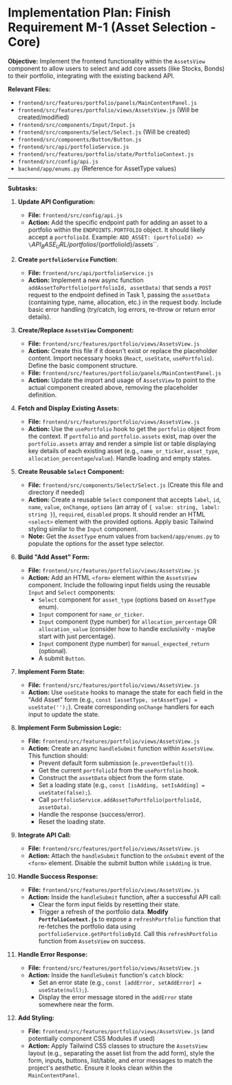 # Implementation Plan: Finish Requirement M-1 (Asset Selection - Core)

**Objective:** Implement the frontend functionality within the `AssetsView` component to allow users to select and add core assets (like Stocks, Bonds) to their portfolio, integrating with the existing backend API.

**Relevant Files:**

* `frontend/src/features/portfolio/panels/MainContentPanel.js`
* `frontend/src/features/portfolio/views/AssetsView.js` (Will be created/modified)
* `frontend/src/components/Input/Input.js`
* `frontend/src/components/Select/Select.js` (Will be created)
* `frontend/src/components/Button/Button.js`
* `frontend/src/api/portfolioService.js`
* `frontend/src/features/portfolio/state/PortfolioContext.js`
* `frontend/src/config/api.js`
* `backend/app/enums.py` (Reference for AssetType values)

---

**Subtasks:**

1.  **Update API Configuration:**
    * **File:** `frontend/src/config/api.js`
    * **Action:** Add the specific endpoint path for adding an asset to a portfolio within the `ENDPOINTS.PORTFOLIO` object. It should likely accept a `portfolioId`. Example: `ADD_ASSET: (portfolioId) => \`${API_BASE_URL}/portfolios/${portfolioId}/assets\``.

2.  **Create `portfolioService` Function:**
    * **File:** `frontend/src/api/portfolioService.js`
    * **Action:** Implement a new async function `addAssetToPortfolio(portfolioId, assetData)` that sends a `POST` request to the endpoint defined in Task 1, passing the `assetData` (containing type, name, allocation, etc.) in the request body. Include basic error handling (try/catch, log errors, re-throw or return error details).

3.  **Create/Replace `AssetsView` Component:**
    * **File:** `frontend/src/features/portfolio/views/AssetsView.js`
    * **Action:** Create this file if it doesn't exist or replace the placeholder content. Import necessary hooks (`React`, `useState`, `usePortfolio`). Define the basic component structure.
    * **File:** `frontend/src/features/portfolio/panels/MainContentPanel.js`
    * **Action:** Update the import and usage of `AssetsView` to point to the actual component created above, removing the placeholder definition.

4.  **Fetch and Display Existing Assets:**
    * **File:** `frontend/src/features/portfolio/views/AssetsView.js`
    * **Action:** Use the `usePortfolio` hook to get the `portfolio` object from the context. If `portfolio` and `portfolio.assets` exist, map over the `portfolio.assets` array and render a simple list or table displaying key details of each existing asset (e.g., `name_or_ticker`, `asset_type`, `allocation_percentage`/`value`). Handle loading and empty states.

5.  **Create Reusable `Select` Component:**
    * **File:** `frontend/src/components/Select/Select.js` (Create this file and directory if needed)
    * **Action:** Create a reusable `Select` component that accepts `label`, `id`, `name`, `value`, `onChange`, `options` (an array of `{ value: string, label: string }`), `required`, `disabled` props. It should render an HTML `<select>` element with the provided options. Apply basic Tailwind styling similar to the `Input` component.
    * **Note:** Get the `AssetType` enum values from `backend/app/enums.py` to populate the options for the asset type selector.

6.  **Build "Add Asset" Form:**
    * **File:** `frontend/src/features/portfolio/views/AssetsView.js`
    * **Action:** Add an HTML `<form>` element within the `AssetsView` component. Include the following input fields using the reusable `Input` and `Select` components:
        * `Select` component for `asset_type` (options based on `AssetType` enum).
        * `Input` component for `name_or_ticker`.
        * `Input` component (type number) for `allocation_percentage` OR `allocation_value` (consider how to handle exclusivity - maybe start with just percentage).
        * `Input` component (type number) for `manual_expected_return` (optional).
        * A submit `Button`.

7.  **Implement Form State:**
    * **File:** `frontend/src/features/portfolio/views/AssetsView.js`
    * **Action:** Use `useState` hooks to manage the state for each field in the "Add Asset" form (e.g., `const [assetType, setAssetType] = useState('');`). Create corresponding `onChange` handlers for each input to update the state.

8.  **Implement Form Submission Logic:**
    * **File:** `frontend/src/features/portfolio/views/AssetsView.js`
    * **Action:** Create an async `handleSubmit` function within `AssetsView`. This function should:
        * Prevent default form submission (`e.preventDefault()`).
        * Get the current `portfolioId` from the `usePortfolio` hook.
        * Construct the `assetData` object from the form state.
        * Set a loading state (e.g., `const [isAdding, setIsAdding] = useState(false);`).
        * Call `portfolioService.addAssetToPortfolio(portfolioId, assetData)`.
        * Handle the response (success/error).
        * Reset the loading state.

9.  **Integrate API Call:**
    * **File:** `frontend/src/features/portfolio/views/AssetsView.js`
    * **Action:** Attach the `handleSubmit` function to the `onSubmit` event of the `<form>` element. Disable the submit button while `isAdding` is true.

10. **Handle Success Response:**
    * **File:** `frontend/src/features/portfolio/views/AssetsView.js`
    * **Action:** Inside the `handleSubmit` function, after a successful API call:
        * Clear the form input fields by resetting their state.
        * Trigger a refresh of the portfolio data. **Modify `PortfolioContext.js`** to expose a `refreshPortfolio` function that re-fetches the portfolio data using `portfolioService.getPortfolioById`. Call this `refreshPortfolio` function from `AssetsView` on success.

11. **Handle Error Response:**
    * **File:** `frontend/src/features/portfolio/views/AssetsView.js`
    * **Action:** Inside the `handleSubmit` function's `catch` block:
        * Set an error state (e.g., `const [addError, setAddError] = useState(null);`).
        * Display the error message stored in the `addError` state somewhere near the form.

12. **Add Styling:**
    * **File:** `frontend/src/features/portfolio/views/AssetsView.js` (and potentially component CSS Modules if used)
    * **Action:** Apply Tailwind CSS classes to structure the `AssetsView` layout (e.g., separating the asset list from the add form), style the form, inputs, buttons, list/table, and error messages to match the project's aesthetic. Ensure it looks clean within the `MainContentPanel`.